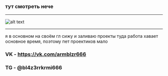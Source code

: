 ### тут смотреть нече ###
__________________________________________________________________________________________________________________________________________________________________________________________________________________________________________________________________________________
![alt text](https://i.ytimg.com/vi/tvscbY_mA_s/maxresdefault.jpg)
__________________________________________________________________________________________________________________________________________________________________________________________________________________________________________________________________________________

я в основном на своём гл сижу и заливаю проекты туда
работа хавает основное время, поэтому пет проектиков мало
### VK - https://vk.com/armblzr666
### TG - @bl4z3rrkrmi666

